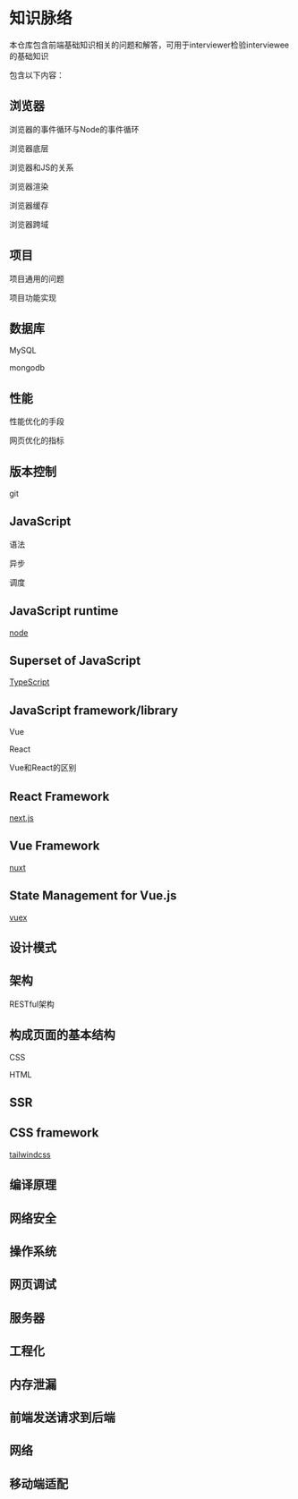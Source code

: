 # 知识脉络

本仓库包含前端基础知识相关的问题和解答，可用于interviewer检验interviewee的基础知识

包含以下内容：

## 浏览器

浏览器的事件循环与Node的事件循环

浏览器底层

浏览器和JS的关系

浏览器渲染

浏览器缓存

浏览器跨域

## 项目

项目通用的问题

项目功能实现

## 数据库

MySQL

mongodb

## 性能

性能优化的手段

网页优化的指标

## 版本控制

git

## JavaScript

语法

异步

调度

## JavaScript runtime

[node](https://github.com/nodejs/node)

## Superset of JavaScript

[TypeScript](https://github.com/microsoft/TypeScript)

##  JavaScript framework/library 

Vue

React

Vue和React的区别

## React Framework

[next.js](https://github.com/vercel/next.js)

## Vue Framework

[nuxt](https://github.com/nuxt/nuxt)

## State Management for Vue.js

[vuex](https://github.com/vuejs/vuex)

## 设计模式



## 架构

RESTful架构

## 构成页面的基本结构

CSS

HTML

## SSR

## CSS framework

[tailwindcss](https://github.com/tailwindlabs/tailwindcss)

## 编译原理

## 网络安全

## 操作系统

## 网页调试

## 服务器

## 工程化

## 内存泄漏

## 前端发送请求到后端

## 网络

## 移动端适配
